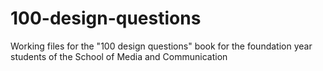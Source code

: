 # 100-design-questions
Working files for the "100 design questions" book for the foundation year students of the School of Media and Communication

